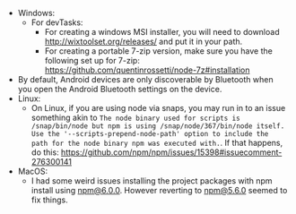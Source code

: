 
* Windows:
  * For devTasks:
    * For creating a windows MSI installer, you will need to download http://wixtoolset.org/releases/ and put it in your path.
    * For creating a portable 7-zip version, make sure you have the following set up for 7-zip: https://github.com/quentinrossetti/node-7z#installation
* By default, Android devices are only discoverable by Bluetooth when you open the Android Bluetooth settings on the device.
* Linux:
  * On Linux, if you are using node via snaps, you may run in to an issue something akin to `The node binary used for scripts is /snap/bin/node but npm is using /snap/node/367/bin/node itself. Use the '--scripts-prepend-node-path' option to include the path for the node binary npm was executed with.`. If that happens, do this: https://github.com/npm/npm/issues/15398#issuecomment-276300141
* MacOS:
  * I had some weird issues installing the project packages with npm install using npm@6.0.0. However reverting to npm@5.6.0 seemed to fix things.
